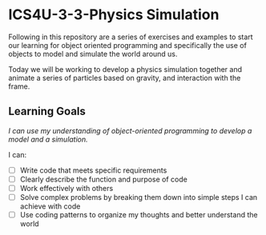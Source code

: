 # ICS4U-3-3-Physics Simulation
Following in this repository are a series of exercises and examples to start our learning for object oriented programming and specifically the use of objects to model and simulate the world around us.

Today we will be working to develop a physics simulation together and animate a series of particles based on gravity, and interaction with the frame.

## Learning Goals
*I can use my understanding of object-oriented programming to develop a model and a simulation.*

I can:
- [ ] Write code that meets specific requirements
- [ ] Clearly describe the function and purpose of code
- [ ] Work effectively with others
- [ ] Solve complex problems by breaking them down into simple steps I can achieve with code
- [ ] Use coding patterns to organize my thoughts and better understand the world
